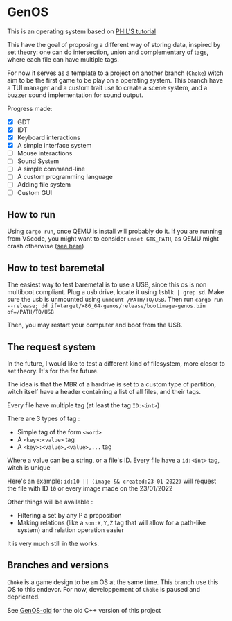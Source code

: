 # GenOS
This is an operating system based on [PHIL'S tutorial](https://os.phil-opp.com/)

This have the goal of proposing a different way of storing data, inspired by set theory: one can do intersection, union and complementary of tags, where each file can have multiple tags.

For now it serves as a template to a project on another branch (`Choke`) witch aim to be the first game to be play on a operating system.
This branch have a TUI manager and a custom trait use to create a scene system, and a buzzer sound implementation for sound output.

Progress made:
 - [x] GDT
 - [x] IDT
 - [x] Keyboard interactions
 - [x] A simple interface system
 - [ ] Mouse interactions
 - [ ] Sound System
 - [ ] A simple command-line
 - [ ] A custom programming language
 - [ ] Adding file system
 - [ ] Custom GUI

## How to run

Using `cargo run`, once QEMU is install will probably do it. If you are running from VScode, you might want to consider `unset GTK_PATH`, as QEMU might crash otherwise ([see here](https://github.com/ros2/ros2/issues/1406#issuecomment-1500898231))

## How to test baremetal

The easiest way to test baremetal is to use a USB, since this os is non multiboot compliant.
Plug a usb drive, locate it using `lsblk | grep sd`. Make sure the usb is unmounted using `unmount /PATH/TO/USB`.
Then run `cargo run --release; dd if=target/x86_64-genos/release/bootimage-genos.bin of=/PATH/TO/USB`

Then, you may restart your computer and boot from the USB.

## The request system

In the future, I would like to test a different kind of filesystem, more closer to set theory. It's for the far future.

The idea is that the MBR of a hardrive is set to a custom type of partition, witch itself have a header containing a list of all files, and their tags.

Every file have multiple tag (at least the tag `ID:<int>`)

There are 3 types of tag : 
 - Simple tag of the form `<word>`
 - A `<key>:<value>` tag
 - A `<key>:<value>,<value>,...` tag

Where a value can be a string, or a file's ID.
Every file have a `id:<int>` tag, witch is unique

Here's an example:
`id:10 || (image && created:23-01-2022)` will request the file with ID `10` or every image made on the 23/01/2022

Other things will be available :
 - Filtering a set by any P a proposition 
 - Making relations (like a `son:X,Y,Z` tag that will allow for a path-like system) and relation operation easier

It is very much still in the works.

## Branches and versions

`Choke` is a game design to be an OS at the same time. This branch use this OS to this endevor.
For now, developpement of `Choke` is paused and depricated.

See [GenOS-old](https://github.com/Cypooos/GenOS-old) for the old C++ version of this project
